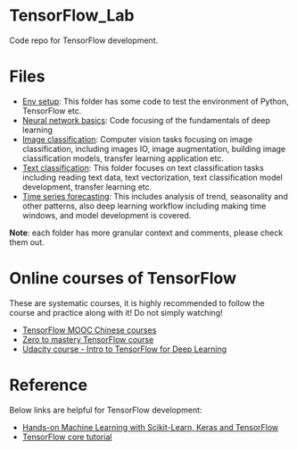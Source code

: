 # TensorFlow_Lab

Code repo for TensorFlow development.


# Files

- [Env setup](0_Env_setup): This folder has some code to test the environment of Python, TensorFlow etc.
- [Neural network basics](1_Build_NN_with_TF2): Code focusing of the fundamentals of deep learning
- [Image classification](2_Image_Classification): Computer vision tasks focusing on image classification, including images IO, image augmentation, building image classification models, transfer learning application etc.
- [Text classification](3_Text_Classification): This folder focuses on text classification tasks including reading text data, text vectorization, text classification model development, transfer learning etc.
- [Time series forecasting](4_Sequence_Learning): This includes analysis of trend, seasonality and other patterns, also deep learning workflow including making time windows, and model development is covered.

**Note**: each folder has more granular context and comments, please check them out.

# Online courses of TensorFlow

These are systematic courses, it is highly recommended to follow the course and practice along with it! Do not simply watching!

- [TensorFlow MOOC Chinese courses](https://www.icourse163.org/learn/youdao-1460578162?tid=1461280442#/learn/content)
- [Zero to mastery TensorFlow course](https://dbourke.link/ZTMTFcourse)
- [Udacity course - Intro to TensorFlow for Deep Learning](https://www.udacity.com/course/intro-to-tensorflow-for-deep-learning--ud187)

# Reference

Below links are helpful for TensorFlow development:
- [Hands-on Machine Learning with Scikit-Learn, Keras and TensorFlow](https://github.com/ageron/handson-ml2)
- [TensorFlow core tutorial](https://www.tensorflow.org/tutorials)
